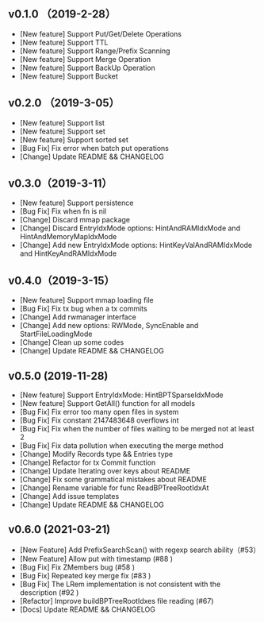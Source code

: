 ## v0.1.0 （2019-2-28）
* [New feature] Support Put/Get/Delete Operations
* [New feature] Support TTL
* [New feature] Support Range/Prefix Scanning
* [New feature] Support Merge Operation
* [New feature] Support BackUp Operation
* [New feature] Support Bucket

## v0.2.0 （2019-3-05）
* [New feature] Support list
* [New feature] Support set
* [New feature] Support sorted set
* [Bug Fix] Fix error when batch put operations
* [Change] Update README && CHANGELOG

## v0.3.0（2019-3-11）
* [New feature] Support persistence
* [Bug Fix] Fix when fn is nil
* [Change] Discard mmap package
* [Change] Discard EntryIdxMode options: HintAndRAMIdxMode and HintAndMemoryMapIdxMode
* [Change] Add new EntryIdxMode options: HintKeyValAndRAMIdxMode and HintKeyAndRAMIdxMode

## v0.4.0（2019-3-15）
* [New feature] Support mmap loading file
* [Bug Fix] Fix tx bug when a tx commits
* [Change] Add rwmanager interface
* [Change] Add new options: RWMode, SyncEnable and StartFileLoadingMode
* [Change] Clean up some codes
* [Change] Update README && CHANGELOG

## v0.5.0 (2019-11-28)
* [New feature] Support EntryIdxMode: HintBPTSparseIdxMode
* [New feature] Support GetAll() function for all models
* [Bug Fix] Fix error too many open files in system
* [Bug Fix] Fix constant 2147483648 overflows int
* [Bug Fix] Fix when the number of files waiting to be merged not at least 2
* [Bug Fix] Fix data pollution when executing the merge method
* [Change] Modify Records type && Entries type
* [Change] Refactor for tx Commit function
* [Change] Update Iterating over keys about README
* [Change] Fix some grammatical mistakes about README
* [Change] Rename variable for func ReadBPTreeRootIdxAt
* [Change] Add issue templates
* [Change] Update README && CHANGELOG

## v0.6.0 (2021-03-21)
* [New Feature] Add PrefixSearchScan() with regexp search ability（#53）
* [New Feature] Allow put with timestamp (#88 )
* [Bug Fix] Fix ZMembers bug (#58 )
* [Bug Fix] Repeated key merge fix (#83 )
* [Bug Fix] The LRem implementation is not consistent with the description (#92 )
* [Refactor] Improve buildBPTreeRootIdxes file reading (#67)
* [Docs] Update README && CHANGELOG